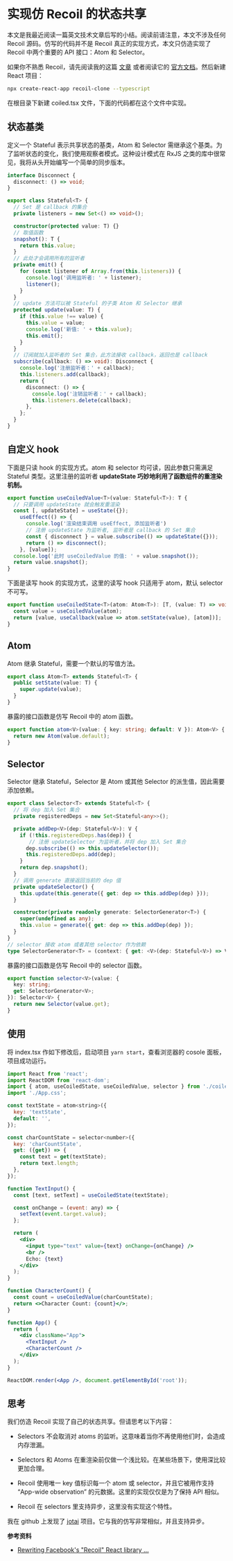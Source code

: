 # 实现仿 Recoil 的状态共享


本文是我最近阅读一篇英文技术文章后写的小结。阅读前请注意，本文不涉及任何 Recoil 源码。仿写的代码并不是  Recoil 真正的实现方式，本文只仿造实现了 Recoil 中两个重要的 API 接口：Atom 和 Selector。

如果你不熟悉 Recoil，请先阅读我的这篇 [文章](https://111hunter.github.io/2020-07-27-recoil/) 或者阅读它的 [官方文档](https://recoiljs.org/)。然后新建 React 项目：

```bash
npx create-react-app recoil-clone --typescript
```

在根目录下新建 coiled.tsx 文件，下面的代码都在这个文件中实现。

## 状态基类

定义一个 Stateful 表示共享状态的基类，Atom 和 Selector 需继承这个基类。为了监听状态的变化，我们使用观察者模式。这种设计模式在 RxJS 之类的库中很常见，我将从头开始编写一个简单的同步版本。

```ts
interface Disconnect {
  disconnect: () => void;
}

export class Stateful<T> {
  // Set 是 callback 的集合
  private listeners = new Set<() => void>();

  constructor(protected value: T) {}
  // 取值函数
  snapshot(): T {
    return this.value;
  }
  // 此处才会调用所有的监听者
  private emit() {
    for (const listener of Array.from(this.listeners)) {
      console.log('调用监听者: ' + listener);
      listener();
    }
  }
  // update 方法可以被 Stateful 的子类 Atom 和 Selector 继承
  protected update(value: T) {
    if (this.value !== value) {
      this.value = value;
      console.log('新值: ' + this.value);
      this.emit();
    }
  }
  // 订阅就加入监听者的 Set 集合，此方法接收 callback，返回也是 callback 
  subscribe(callback: () => void): Disconnect {
    console.log('注册监听者：' + callback);
    this.listeners.add(callback);
    return {
      disconnect: () => {
        console.log('注销监听者：' + callback);
        this.listeners.delete(callback);
      },
    };
  }
}
```

## 自定义 hook

下面是只读 hook 的实现方式。atom 和 selector 均可读，因此参数只需满足 Stateful 类型。这里注册的监听者 **updateState 巧妙地利用了函数组件的重渲染机制。**
 
```ts
export function useCoiledValue<T>(value: Stateful<T>): T {
  // 只要调用 updateState 就会触发重渲染
  const [, updateState] = useState({});
    useEffect(() => {
      console.log('渲染结束调用 useEffect, 添加监听者')
      // 注册 updateState 为监听者, 监听者是 callback 的 Set 集合
      const { disconnect } = value.subscribe(() => updateState({}));
      return () => disconnect();
    }, [value]);
  console.log('此时 useCoiledValue 的值: ' + value.snapshot());
  return value.snapshot();
}
```

下面是读写 hook 的实现方式，这里的读写 hook 只适用于 atom，默认 selector 不可写。

```ts
export function useCoiledState<T>(atom: Atom<T>): [T, (value: T) => void] {
  const value = useCoiledValue(atom);
  return [value, useCallback(value => atom.setState(value), [atom])];
}
```

## Atom

Atom 继承 Stateful，需要一个默认的写值方法。

```ts
export class Atom<T> extends Stateful<T> {
  public setState(value: T) {
    super.update(value);
  }
}
```

暴露的接口函数是仿写 Recoil 中的 atom 函数。

```ts
export function atom<V>(value: { key: string; default: V }): Atom<V> {
  return new Atom(value.default);
}
```

## Selector

Selector 继承 Stateful，Selector 是 Atom 或其他 Selector 的派生值，因此需要添加依赖。

```ts
export class Selector<T> extends Stateful<T> {
  // 将 dep 加入 Set 集合
  private registeredDeps = new Set<Stateful<any>>();

  private addDep<V>(dep: Stateful<V>): V {
    if (!this.registeredDeps.has(dep)) {
       // 注册 updateSelector 为监听者，并将 dep 加入 Set 集合
      dep.subscribe(() => this.updateSelector());
      this.registeredDeps.add(dep);
    }
    return dep.snapshot();
  }
  // 调用 generate 直接返回当前的 dep 值
  private updateSelector() {
    this.update(this.generate({ get: dep => this.addDep(dep) }));
  }

  constructor(private readonly generate: SelectorGenerator<T>) {
    super(undefined as any);
    this.value = generate({ get: dep => this.addDep(dep) });
  }
}
// selector 接收 atom 或者其他 selector 作为依赖
type SelectorGenerator<T> = (context: { get: <V>(dep: Stateful<V>) => V }) => T;
```

暴露的接口函数是仿写 Recoil 中的 selector 函数。

```ts
export function selector<V>(value: {
  key: string;
  get: SelectorGenerator<V>;
}): Selector<V> {
  return new Selector(value.get);
}
```

## 使用

将 index.tsx 作如下修改后，启动项目 `yarn start`，查看浏览器的 cosole 面板，项目成功运行。

```jsx
import React from 'react';
import ReactDOM from 'react-dom';
import { atom, useCoiledState, useCoiledValue, selector } from './coiled';
import './App.css';

const textState = atom<string>({
  key: 'textState', 
  default: '', 
});

const charCountState = selector<number>({
  key: 'charCountState',
  get: ({get}) => {
    const text = get(textState);
    return text.length;
  },
});

function TextInput() {
  const [text, setText] = useCoiledState(textState);

  const onChange = (event: any) => {
    setText(event.target.value);
  };

  return (
    <div>
      <input type="text" value={text} onChange={onChange} />
      <br />
      Echo: {text}
    </div>
  );
}

function CharacterCount() {
  const count = useCoiledValue(charCountState);
  return <>Character Count: {count}</>;
}

function App() {
  return (
    <div className="App">
      <TextInput />
      <CharacterCount />
    </div>
  );
}

ReactDOM.render(<App />, document.getElementById('root'));
```

## 思考

我们仿造 Recoil 实现了自己的状态共享。但请思考以下内容：

- Selectors 不会取消对 atoms 的监听。这意味着当你不再使用他们时，会造成内存泄漏。

- Selectors 和 Atoms 在重渲染前仅做一个浅比较。在某些场景下，使用深比较更加合理。

- Recoil 使用唯一 key 值标识每一个 atom 或 selector，并且它被用作支持 “App-wide observation” 的元数据。这里的实现仅仅是为了保持 API 相似。

- Recoil 在 selectors 里支持异步，这里没有实现这个特性。

我在 github 上发现了 [jotai](https://github.com/pmndrs/jotai) 项目。它与我的仿写非常相似，并且支持异步。

**参考资料**

- [Rewriting Facebook's "Recoil" React library ...](https://bennetthardwick.com/blog/recoil-js-clone-from-scratch-in-100-lines/)

